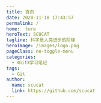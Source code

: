 ```yaml
---
title: 首页
date: 2020-11-18 17:43:57
permalink: /
home:  ture
heroText: SCUCAT
tagline: 科学是人类进步的阶梯
heroImage: /images/logo.png
pageClass: no-toggle-menu
categories: 
  - 《Git》学习笔记
tags: 
  - Git
author: 
  name: scucat
  link: https://github.com/scucat
---
```




